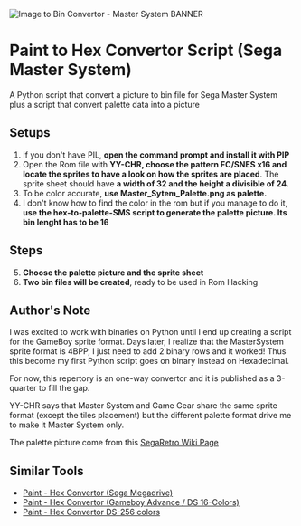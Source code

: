![Image to Bin Convertor - Master System BANNER](https://github.com/zigaudrey/paint-to-hex-convertor-SMS/assets/129554573/1d856ba1-4b54-4b9e-a5a6-209c6f6f5861)

# Paint to Hex Convertor Script (Sega Master System)
A Python script that convert a picture to bin file for Sega Master System plus a script that convert palette data into a picture

## Setups
1. If you don't have PIL, **open the command prompt and install it with PIP**
2. Open the Rom file with **YY-CHR, choose the pattern FC/SNES x16 and locate the sprites to have a look on how the sprites are placed**. The sprite sheet should have **a width of 32 and the height a divisible of 24.**
3. To be color accurate, **use Master_Sytem_Palette.png as palette.**
4. I don't know how to find the color in the rom but if you manage to do it, **use the hex-to-palette-SMS script to generate the palette picture. Its bin lenght has to be 16**

## Steps
5. **Choose the palette picture and the sprite sheet**
6. **Two bin files will be created**, ready to be used in Rom Hacking

## Author's Note
I was excited to work with binaries on Python until I end up creating a script for the GameBoy sprite format. Days later, I realize that the MasterSystem sprite format is 4BPP, I just need to add 2 binary rows and it worked! Thus this become my first Python script goes on binary instead on Hexadecimal.

For now, this repertory is an one-way convertor and it is published as a 3-quarter to fill the gap.

YY-CHR says that Master System and Game Gear share the same sprite format (except the tiles placement) but the different palette format drive me to make it Master System only.

The palette picture come from this [SegaRetro Wiki Page](https://segaretro.org/Palette)

## Similar Tools
+ [Paint - Hex Convertor (Sega Megadrive)](https://github.com/zigaudrey/paint-hex-convertor-MSX)
+ [Paint - Hex Convertor (Gameboy Advance / DS 16-Colors)](https://github.com/zigaudrey/paint-hex-convertor-GBA-DS)
+ [Paint - Hex Convertor DS-256 colors](https://github.com/zigaudrey/paint-hex-convertor-DS-256/tree/main)
